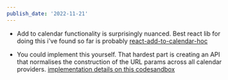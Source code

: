 ```yaml
---
publish_date: '2022-11-21'
---
```

- Add to calendar functionality is surprisingly nuanced. Best react lib for doing this i've found so far is probably [react-add-to-calendar-hoc](https://github.com/jasonleibowitz/react-add-to-calendar-hoc)

 - You could implement this yourself. That hardest part is creating an API that normalises the construction of the URL params across all calendar providers. [implementation details on this codesandbox](https://codesandbox.io/s/8g6dl?file=/src/AddToCalendarButton/Tooltip/AddToCalendarButtonTooltip.tsx:1778-1803)
